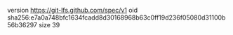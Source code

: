 version https://git-lfs.github.com/spec/v1
oid sha256:e7a0a748bfc1634fcadd8d30168968b63c0ff19d236f05080d31100b56b36297
size 39
